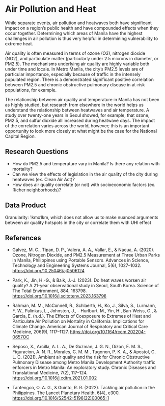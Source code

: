 # Air Pollution and Heat 

 
While separate events, air pollution and heatwaves both have significant impact on a region’s public health and have compounded effects when they occur together. Determining which areas of Manila have the highest challenges in air pollution is thus very helpful in determining vulnerability to extreme heat. 

Air quality is often measured in terms of ozone (O3), nitrogen dioxide (NO2), and particulate matter (particularly under 2.5 microns in diameter, or PM2.5). The mechanisms underlying air quality are highly variable both under time and locale. In Metro Manila, the city’s PM2.5 levels are of particular importance, especially because of traffic in the intensely populated region. There is a demonstrated significant positive correlation between PM2.5 and chronic obstructive pulmonary disease in at-risk populations, for example. 

The relationship between air quality and temperature in Manila has not been as highly studied, but research from elsewhere in the world helps us understand the relationship between heatwaves and air temperature. A study over twenty-one years in Seoul showed, for example, that ozone, PM2.5, and sulfur dioxide all increased during heatwave days. The impact of the correlation varies across the world, however; this is an important opportunity to look more closely at what might be the case for the National Capital Region.  

## Research Questions 

- How do PM2.5 and temperature vary in Manila? Is there any relation with mortality?
- Can we view the effects of legislation in the air quality of the city during heatwaves (ex. Clean Air Act)?
- How does air quality correlate (or not) with socioeconomic factors (ex. Richer neighborhoods)?

## Data Product

Granularity: 1kmx1km, which does not allow us to make nuanced arguments between air quality hotspots in the city or correlate them with UHI effect

## References 

- Galvez, M. C., Tipan, D. P., Valera, A. A., Vallar, E., & Nacua, A. (2020). Ozone, Nitrogen Dioxide, and PM2.5 Measurement at Three Urban Parks in Manila, Philippines using Portable Sensors. Advances in Science, Technology and Engineering Systems Journal, 5(6), 1027–1032. https://doi.org/10.25046/aj0506124 

- Park, K., Jin, H.-G., & Baik, J.-J. (2023). Do heat waves worsen air quality? A 21-year observational study in Seoul, South Korea. Science of The Total Environment, 884, 163798. https://doi.org/10.1016/j.scitotenv.2023.163798 

- Rahman, M. M., McConnell, R., Schlaerth, H., Ko, J., Silva, S., Lurmann, F. W., Palinkas, L., Johnston, J., - Hurlburt, M., Yin, H., Ban-Weiss, G., & Garcia, E. (n.d.). The Effects of Coexposure to Extremes of Heat and Particulate Air Pollution on Mortality in California: Implications for Climate Change. American Journal of Respiratory and Critical Care Medicine, 206(9), 1117–1127. https://doi.org/10.1164/rccm.202204-0657OC 

- Seposo, X., Arcilla, A. L. A., De Guzman, J. G. N., Dizon, E. M. S., Figuracion, A. N. R., Morales, C. M. M., Tugonon, P. K. A., & Apostol, G. L. C. (2021). Ambient air quality and the risk for Chronic Obstructive Pulmonary Disease among Metro Manila Development Authority traffic enforcers in Metro Manila: An exploratory study. Chronic Diseases and Translational Medicine, 7(2), 117–124. https://doi.org/10.1016/j.cdtm.2021.01.002 

- Tantengco, O. A. G., & Guinto, R. R. (2022). Tackling air pollution in the Philippines. The Lancet Planetary Health, 6(4), e300. https://doi.org/10.1016/S2542-5196(22)00065-1 
